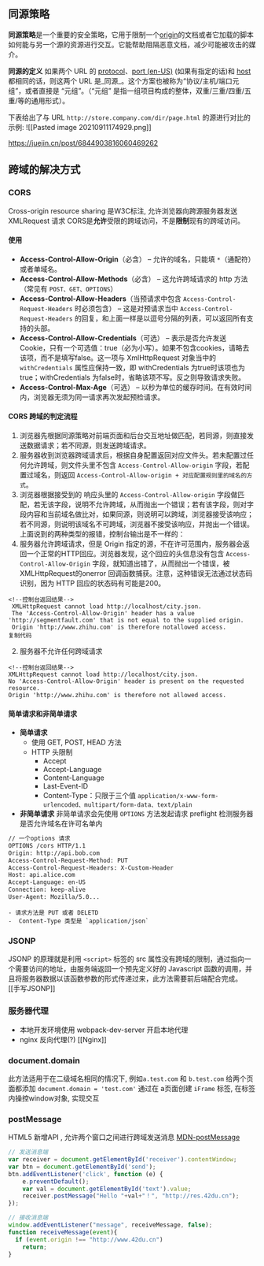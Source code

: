 ## 同源策略
**同源策略**是一个重要的安全策略，它用于限制一个[origin](https://developer.mozilla.org/zh-CN/docs/Glossary/Origin)的文档或者它加载的脚本如何能与另一个源的资源进行交互。它能帮助阻隔恶意文档，减少可能被攻击的媒介。

**同源的定义**
如果两个 URL 的 [protocol](https://developer.mozilla.org/zh-CN/docs/Glossary/Protocol)、[port (en-US)](https://developer.mozilla.org/en-US/docs/Glossary/Port "Currently only available in English (US)") (如果有指定的话)和 [host](https://developer.mozilla.org/zh-CN/docs/Glossary/Host) 都相同的话，则这两个 URL 是_同源_。这个方案也被称为“协议/主机/端口元组”，或者直接是 “元组”。（“元组” 是指一组项目构成的整体，双重/三重/四重/五重/等的通用形式）。

下表给出了与 URL `http://store.company.com/dir/page.html` 的源进行对比的示例:
![[Pasted image 20210911174929.png]]

https://juejin.cn/post/6844903816060469262

## 跨域的解决方式
### CORS
Cross-origin resource sharing 是W3C标注, 允许浏览器向跨源服务器发送 XMLRequest 请求
CORS是**允许**受限的跨域访问，不是**限制**现有的跨域访问。
#### 使用
-   **Access-Control-Allow-Origin**（必含） – 允许的域名，只能填 `*`（通配符）或者单域名。
-   **Access-Control-Allow-Methods**（必含） – 这允许跨域请求的 http 方法（常见有 `POST、GET、OPTIONS`）
-  **Access-Control-Allow-Headers**（当预请求中包含 `Access-Control-Request-Headers` 时必须包含） – 这是对预请求当中 `Access-Control-Request-Headers` 的回复，和上面一样是以逗号分隔的列表，可以返回所有支持的头部。
-   **Access-Control-Allow-Credentials**（可选） – 表示是否允许发送Cookie，只有一个可选值：true（必为小写）。如果不包含cookies，请略去该项，而不是填写false。这一项与 XmlHttpRequest 对象当中的 `withCredentials` 属性应保持一致，即 withCredentials 为true时该项也为true；withCredentials 为false时，省略该项不写。反之则导致请求失败。
-   **Access-Control-Max-Age**（可选） – 以秒为单位的缓存时间。在有效时间内，浏览器无须为同一请求再次发起预检请求。

#### CORS 跨域的判定流程
1.  浏览器先根据同源策略对前端页面和后台交互地址做匹配，若同源，则直接发送数据请求；若不同源，则发送跨域请求。
2.  服务器收到浏览器跨域请求后，根据自身配置返回对应文件头。若未配置过任何允许跨域，则文件头里不包含 `Access-Control-Allow-origin` 字段，若配置过域名，则返回 `Access-Control-Allow-origin + 对应配置规则里的域名的方式`。
3.  浏览器根据接受到的 响应头里的 `Access-Control-Allow-origin` 字段做匹配，若无该字段，说明不允许跨域，从而抛出一个错误；若有该字段，则对字段内容和当前域名做比对，如果同源，则说明可以跨域，浏览器接受该响应；若不同源，则说明该域名不可跨域，浏览器不接受该响应，并抛出一个错误。
上面说到的两种类型的报错，控制台输出是不一样的：
1.  服务器允许跨域请求，但是 Origin 指定的源，不在许可范围内，服务器会返回一个正常的HTTP回应。浏览器发现，这个回应的头信息没有包含 `Access-Control-Allow-Origin` 字段，就知道出错了，从而抛出一个错误，被 XMLHttpRequest的onerror 回调函数捕获。注意，这种错误无法通过状态码识别，因为 HTTP 回应的状态码有可能是200。
```
<!--控制台返回结果-->
 XMLHttpRequest cannot load http://localhost/city.json.
 The 'Access-Control-Allow-Origin' header has a value 'http://segmentfault.com' that is not equal to the supplied origin. 
 Origin 'http://www.zhihu.com' is therefore notallowed access.
复制代码
```
2.  服务器不允许任何跨域请求
```
<!--控制台返回结果-->
XMLHttpRequest cannot load http://localhost/city.json.
No 'Access-Control-Allow-Origin' header is present on the requested resource. 
Origin 'http://www.zhihu.com' is therefore not allowed access.
```
#### 简单请求和非简单请求
- **简单请求**
	- 使用 GET, POST, HEAD 方法
	- HTTP 头限制
		-  Accept
		-   Accept-Language
		-   Content-Language
		-   Last-Event-ID
		-   Content-Type：只限于三个值 `application/x-www-form-urlencoded、multipart/form-data、text/plain`
- **非简单请求**
非简单请求会先使用 `OPTIONS` 方法发起请求 preflight 检测服务器是否允许域名在许可名单内
```bash
// 一个options 请求
OPTIONS /cors HTTP/1.1 
Origin: http://api.bob.com 
Access-Control-Request-Method: PUT 
Access-Control-Request-Headers: X-Custom-Header 
Host: api.alice.com 
Accept-Language: en-US 
Connection: keep-alive 
User-Agent: Mozilla/5.0...
```
	- 请求方法是 PUT 或者 DELETD
	-  Content-Type 类型是 `application/json`
	
### JSONP
JSONP 的原理就是利用 `<script>` 标签的 src 属性没有跨域的限制，通过指向一个需要访问的地址，由服务端返回一个预先定义好的 Javascript 函数的调用，并且将服务器数据以该函数参数的形式传递过来，此方法需要前后端配合完成。
[[手写JSONP]]

### 服务器代理
- 本地开发环境使用 webpack-dev-server 开启本地代理
- nginx 反向代理(?) [[Nginx]]

### document.domain
此方法适用于在二级域名相同的情况下, 例如`a.test.com` 和 `b.test.com`
给两个页面都添加 `document.domain = 'test.com'` 通过在 a页面创建 `iFrame` 标签, 在标签内操控window对象, 实现交互

### postMessage
HTML5 新增API , 允许两个窗口之间进行跨域发送消息
[MDN-postMessage](https://developer.mozilla.org/zh-CN/docs/Web/API/Window/postMessage)
```javascript
// 发送消息端
var receiver = document.getElementById('receiver').contentWindow;
var btn = document.getElementById('send');
btn.addEventListener('click', function (e) {
    e.preventDefault();
    var val = document.getElementById('text').value;
    receiver.postMessage("Hello "+val+"！", "http://res.42du.cn");
}); 

// 接收消息端
window.addEventListener("message", receiveMessage, false);
function receiveMessage(event){
  if (event.origin !== "http://www.42du.cn")
    return;
}
```